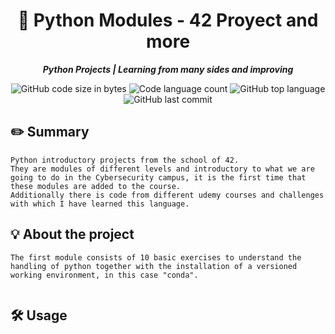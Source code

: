 <h1 align="center">
📖 Python Modules - 42 Proyect and more
</h1>

<p align="center">
	<b><i>Python Projects | Learning from many sides and improving </i></b><br>
</p>

<p align="center">
	<img alt="GitHub code size in bytes" src="https://img.shields.io/github/languages/code-size/Falitomal/Python-42-Cibersecurty?color=lightblue" />
	<img alt="Code language count" src="https://img.shields.io/github/languages/count/Falitomal/Python-42-Cibersecurty?color=yellow" />
	<img alt="GitHub top language" src="https://img.shields.io/github/languages/top/Falitomal/Python-42-Cibersecurty?color=blue" />
	<img alt="GitHub last commit" src="https://img.shields.io/github/last-commit/Falitomal/Python-42-Cibersecurty?color=green" />
</p>



## ✏️ Summary
```
Python introductory projects from the school of 42.
They are modules of different levels and introductory to what we are going to do in the Cybersecurity campus, it is the first time that these modules are added to the course.
Additionally there is code from different udemy courses and challenges with which I have learned this language. 
```
## 💡 About the project

```
The first module consists of 10 basic exercises to understand the handling of python together with the installation of a versioned working environment, in this case "conda".


```
## 🛠️ Usage
```
```

